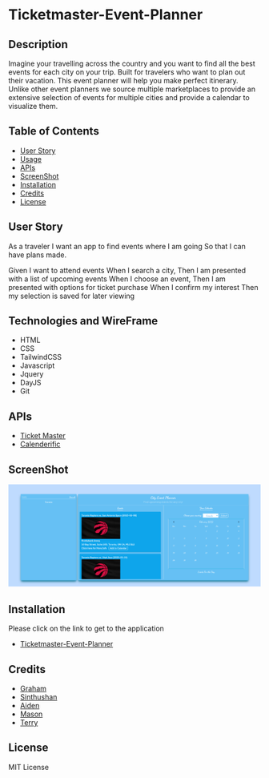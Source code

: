 # Ticketmaster-Event-Planner

## Description

Imagine your travelling across the country and you want to find all the best events for each city on your trip. Built for travelers who want to plan out their vacation. This event planner will help you make perfect itinerary. Unlike other event planners we source multiple marketplaces to provide an extensive selection of events for multiple cities and provide a calendar to visualize them.

## Table of Contents

- [User Story](#UserStory)
- [Usage](#TechnologiesAndWireFrame)
- [APIs](#APIs)
- [ScreenShot](#ScreenShot)
- [Installation](#Installation)
- [Credits](#Credits)
- [License](#License)


## User Story

As a traveler I want an app to find events where I am going So that I can have plans made.  

Given I want to attend events 
When I search a city, Then I am presented with a list of upcoming events 
When I choose an event, Then I am presented with options for ticket purchase 
When I confirm my interest Then my selection is saved for later viewing


## Technologies and WireFrame

- HTML
- CSS
- TailwindCSS
- Javascript
- Jquery
- DayJS
- Git

## APIs

- [Ticket Master](https://developer.ticketmaster.com/products-and-docs/apis/discovery-api/v2/)
- [Calenderific](https://calendarific.com/api-documentation) 

## ScreenShot

![Web Page Overview](./assets/images/project1group6.github.io_ticketmaster-event-planner_.png?raw=true "Web Page Overview")

## Installation

Please click on the link to get to the application
- [Ticketmaster-Event-Planner](https://project1group6.github.io/ticketmaster-event-planner/)

## Credits

- [Graham](https://github.com/GSynnott)
- [Sinthushan](https://github.com/sinthushan)
- [Aiden](https://github.com/Aidenclare09)
- [Mason](https://github.com/masonlagrange)
- [Terry](https://github.com/TerryKor)

## License

MIT License